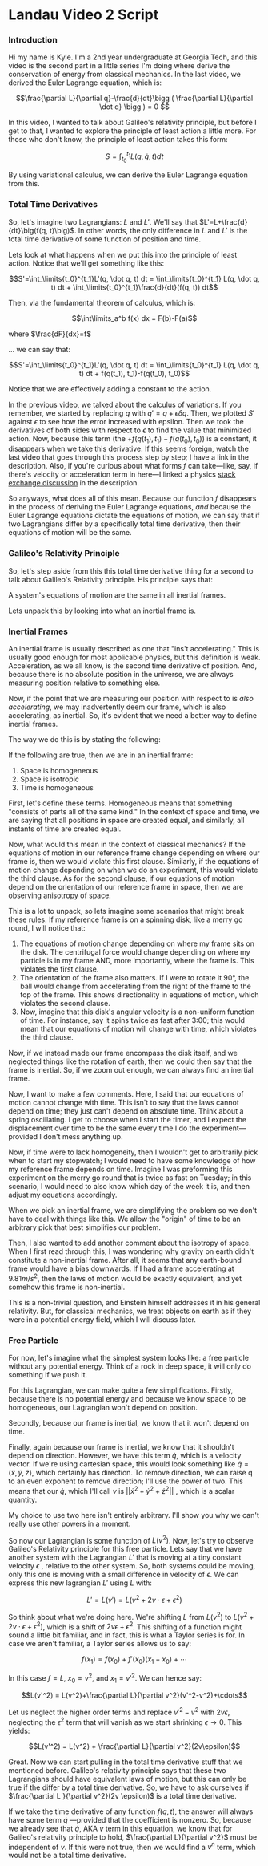# Landau Video 2 Script


### Introduction

Hi my name is Kyle. I'm a 2nd year undergraduate at Georgia Tech, and this video is the second part in a little series I'm doing where derive the conservation of energy from classical mechanics. In the last video, we derived the Euler Lagrange equation, which is:

$$\frac{\partial L}{\partial q}-\frac{d}{dt}\bigg ( \frac{\partial L}{\partial \dot q} \bigg ) = 0 $$

In this video, I wanted to talk about Galileo's relativity principle, but before I get to that, I wanted to explore the principle of least action a little more. For those who don't know, the principle of least action takes this form:

$$S = \int _{t_0}^{t_1}L(q, \dot q, t)dt$$

By using variational calculus, we can derive the Euler Lagrange equation from this.

### Total Time Derivatives

So, let's imagine two Lagrangians: $L$ and $L'$. We'll say that $L'=L+\frac{d}{dt}\big(f(q, t)\big)$. In other words, the only difference in $L$ and $L'$ is the total time derivative of some function of position and time.

Lets look at what happens when we put this into the principle of least action. Notice that we'll get something like this:

$$S'=\int_\limits{t_0}^{t_1}L'(q, \dot q, t) dt = \int_\limits{t_0}^{t_1} L(q, \dot q, t) dt + \int_\limits{t_0}^{t_1}\frac{d}{dt}(f(q, t)) dt$$

Then, via the fundamental theorem of calculus, which is:

$$\int\limits_a^b f(x) dx = F(b)-F(a)$$

where $\frac{dF}{dx}=f$  

... we can say that:


$$S'=\int_\limits{t_0}^{t_1}L'(q, \dot q, t) dt = \int_\limits{t_0}^{t_1} L(q, \dot q, t) dt + f(q(t_1), t_1)-f(q(t_0), t_0)$$

Notice that we are effectively adding a constant to the action. 

In the previous video, we talked about the calculus of variations. If you remember, we started by replacing $q$ with $q' = q+\epsilon \delta q$. Then, we plotted $S'$ against $\epsilon$ to see how the error increased with epsilon. Then we took the derivatives of both sides with respect to $\epsilon$ to find the value that minimized action. Now, because this term (the $+ f(q(t_1), t_1)-f(q(t_0), t_0)$) is a constant, it disappears when we take this derivative. If this seems foreign, watch the last video that goes through this process step by step; I have a link in the description. Also, if you're curious about what forms $f$ can take—like, say, if there's velocity or acceleration term in here—I linked a physics [stack exchange discussion](https://physics.stackexchange.com/questions/112036/when-can-we-add-a-total-time-derivative-of-fq-dotq-t-to-a-lagrangian) in the description.


So anyways, what does all of this mean. Because our function $f$ disappears in the process of deriving the Euler Lagrange equations, *and* because the Euler Lagrange equations dictate the equations of motion, we can say that if two Lagrangians differ by a specifically total time derivative, then their equations of motion will be the same.


### Galileo's Relativity Principle

So, let's step aside from this this total time derivative thing for a second to talk about Galileo's Relativity principle. His principle says that:

A system's equations of motion are the same in all inertial frames.

Lets unpack this by looking into what an inertial frame is.

### Inertial Frames

An inertial frame is usually described as one that "ins't accelerating." This is usually good enough for most applicable physics, but this definition is weak. Acceleration, as we all know, is the second time derivative of position. And, because there is no absolute position in the universe, we are always measuring position relative to something else.

Now, if the point that we are measuring our position with respect to is *also accelerating*, we may inadvertently deem our frame, which is also accelerating, as inertial. So, it's evident that we need a better way to define inertial frames.

The way we do this is by stating the following:

If the following are true, then we are in an inertial frame:

1. Space is homogeneous
2. Space is isotropic
3. Time is homogeneous

First, let's define these terms. Homogeneous means that something "consists of parts all of the same kind." In the context of space and time, we are saying that all positions in space are created equal, and similarly, all instants of time are created equal.

Now, what would this mean in the context of classical mechanics? If the equations of motion in our reference frame change depending on where our frame is, then we would violate this first clause. Similarly, if the equations of motion change depending on when we do an experiment, this would violate the third clause. As for the second clause, if our equations of motion depend on the orientation of our reference frame in space, then we are observing anisotropy of space.

This is a lot to unpack, so lets imagine some scenarios that might break these rules. If my reference frame is on a spinning disk, like a merry go round, I will notice that:
1. The equations of motion change depending on where my frame sits on the disk. The centrifugal force would change depending on where my particle is in my frame AND, more importantly, where the frame is. This violates the first clause.
2. The orientation of the frame also matters. If I were to rotate it 90°, the ball would change from accelerating from the right of the frame to the top of the frame. This shows directionality in equations of motion, which violates the second clause.
3. Now, imagine that this disk's angular velocity is a non-uniform function of time. For instance, say it spins twice as fast after 3:00; this would mean that our equations of motion will change with time, which violates the third clause.

Now, if we instead made our frame encompass the disk itself, and we neglected things like the rotation of earth, then we could then say that the frame is inertial. So, if we zoom out enough, we can always find an inertial frame.

Now, I want to make a few comments. Here, I said that our equations of motion cannot change with time. This isn't to say that the laws cannot depend on time; they just can't depend on absolute time. Think about a spring oscillating. I get to choose when I start the timer, and I expect the displacement over time to be the same every time I do the experiment—provided I don't mess anything up.

Now, if time were to lack homogeneity, then I wouldn't get to arbitrarily pick when to start my stopwatch; I would need to have some knowledge of how my reference frame depends on time. Imagine I was preforming this experiment on the merry go round that is twice as fast on Tuesday; in this scenario, I would need to also know which day of the week it is, and then adjust my equations accordingly.

When we pick an inertial frame, we are simplifying the problem so we don't have to deal with things like this. We allow the "origin" of time to be an arbitrary pick that best simplifies our problem.

Then, I also wanted to add another comment about the isotropy of space. When I first read through this, I was wondering why gravity on earth didn't constitute a non-inertial frame. After all, it seems that any earth-bound frame would have a bias downwards. If I had a frame accelerating at $9.81 m/s^2$, then the laws of motion would be exactly equivalent, and yet somehow this frame is non-inertial.

This is a non-trivial question, and Einstein himself addresses it in his general relativity. But, for classical mechanics, we treat objects on earth as if they were in a potential energy field, which I will discuss later.

### Free Particle

For now, let's imagine what the simplest system looks like: a free particle without any potential energy. Think of a rock in deep space, it will only do something if we push it.

For this Lagrangian, we can make quite a few simplifications. Firstly, because there is no potential energy and because we know space to be homogeneous, our Lagrangian won't depend on position.

Secondly, because our frame is inertial, we know that it won't depend on time.

Finally, again because our frame is inertial, we know that it shouldn't depend on direction. However, we have this term $\dot q$, which is a velocity vector. If we're using cartesian space, this would look something like $\dot q = \langle \dot x, \dot y, \dot z \rangle$, which certainly has direction. To remove direction, we can raise q to an even exponent to remove direction; I'll use the power of two. This means that our $\dot q$, which I'll call $v$ is $||\dot x^2 + \dot y ^2 + \dot z ^2||$ , which is a scalar quantity.

My choice to use two here isn't entirely arbitrary. I'll show you why we can't really use other powers in a moment. 

So now our Lagrangian is some function of $L(v^2)$. Now, let's try to observe Galileo's Relativity principle for this free particle. Lets say that we have another system with the Lagrangian $L'$ that is moving at a tiny constant velocity $\epsilon$ , relative to the other system. So, both systems could be moving, only this one is moving with a small difference in velocity of $\epsilon$. We can express this new lagrangian $L'$ using $L$ with:

$$L' = L(v') = L(v^2 + 2v\cdot \epsilon + \epsilon ^2)$$

So think about what we're doing here. We're shifting $L$ from $L(v^2)$ to $L(v^2+2v\cdot \epsilon + \epsilon ^2)$, which is a shift of $2v\epsilon + \epsilon^2$. This shifting of a function might sound a little bit familiar, and in fact, this is what a Taylor series is for. In case we aren't familiar, a Taylor series allows us to say:

$$f(x_1)=f(x_0)+f'(x_0)(x_1-x_0) + \cdots $$

In this case $f = L$, $x_0 = v^2$, and $x_1 =v'^2$.  We can hence say:

$$L(v'^2) = L(v^2)+\frac{\partial L}{\partial v^2}(v'^2-v^2)+\cdots$$

Let us neglect the higher order terms and replace $v'^2 - v^2$ with $2v\epsilon$, neglecting the $\epsilon ^2$ term that will vanish as we start shrinking $\epsilon \to 0$. This yields:

$$L(v'^2) = L(v^2) + \frac{\partial L}{\partial v^2}(2v\epsilon)$$

Great. Now we can start pulling in the total time derivative stuff that we mentioned before. Galileo's relativity principle says that these two Lagrangians should have equivalent laws of motion, but this can only be true if the differ by a total time derivative. So, we have to ask ourselves if $\frac{\partial L }{\partial v^2}(2v \epsilon)$ is a total time derivative.

If we take the time derivative of any function $f(q, t$), the answer will always have some term $\dot q$ —provided that the coefficient is nonzero. So, because we already see that $\dot q$, AKA $v$ term in this equation, we know that for Galileo's relativity principle to hold, $\frac{\partial L}{\partial v^2}$ must be independent of $v$. If this were not true, then we would find a $v^n$ term, which would not be a total time derivative. 

